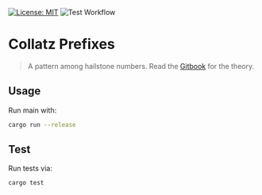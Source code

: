 [![License: MIT](https://img.shields.io/badge/license-MIT-yellow.svg)](https://opensource.org/licenses/MIT)
![Test Workflow](https://github.com/collatz-prefixes/collatz-prefixes-rust/actions/workflows/tests.yml/badge.svg?branch=main)

# Collatz Prefixes

> A pattern among hailstone numbers. Read the [Gitbook](https://erhany96.gitbook.io/collatz-prefixes) for the theory.

## Usage

Run main with:

```sh
cargo run --release
```

## Test

Run tests via:

```sh
cargo test
```
